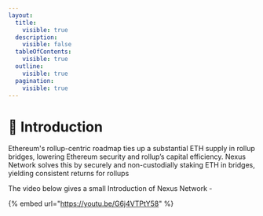```yaml
---
layout:
  title:
    visible: true
  description:
    visible: false
  tableOfContents:
    visible: true
  outline:
    visible: true
  pagination:
    visible: true
---
```


# 👋 Introduction

Ethereum's rollup-centric roadmap ties up a substantial ETH supply in rollup bridges, lowering Ethereum security and rollup’s capital efficiency. Nexus Network solves this by securely and non-custodially staking ETH in bridges, yielding consistent returns for rollups

The video below gives a small Introduction of Nexus Network -

{% embed url="https://youtu.be/G6j4VTPtY58" %}
